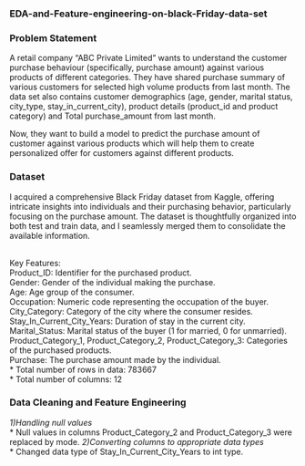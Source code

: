 ### EDA-and-Feature-engineering-on-black-Friday-data-set
### Problem Statement
A retail company “ABC Private Limited” wants to understand the customer purchase behaviour (specifically, purchase amount) against various products of different categories. They have shared purchase summary of various customers for selected high volume products from last month. The data set also contains customer demographics (age, gender, marital status, city_type, stay_in_current_city), product details (product_id and product category) and Total purchase_amount from last month.

Now, they want to build a model to predict the purchase amount of customer against various products which will help them to create personalized offer for customers against different products.

### Dataset
I acquired a comprehensive Black Friday dataset from Kaggle, offering intricate insights into individuals and their purchasing behavior, particularly focusing on the purchase amount. The dataset is thoughtfully organized into both test and train data, and I seamlessly merged them to consolidate the available information.

<br>Key Features:
<br>Product_ID: Identifier for the purchased product.
<br>Gender: Gender of the individual making the purchase.
<br>Age: Age group of the consumer.
<br>Occupation: Numeric code representing the occupation of the buyer.
<br>City_Category: Category of the city where the consumer resides.
<br>Stay_In_Current_City_Years: Duration of stay in the current city.
<br>Marital_Status: Marital status of the buyer (1 for married, 0 for unmarried).
<br>Product_Category_1, Product_Category_2, Product_Category_3: Categories of the purchased products.
<br>Purchase: The purchase amount made by the individual.
<br> * Total number of rows in data: 783667
<br> * Total number of columns: 12

### Data Cleaning and Feature Engineering
*1)Handling null values*
<br>* Null values in columns Product_Category_2 and Product_Category_3 were replaced by mode.
*2)Converting columns to appropriate data types*
<br> * Changed data type of Stay_In_Current_City_Years to int type.















